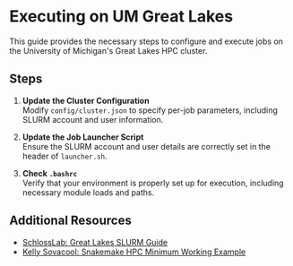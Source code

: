 # Executing on UM Great Lakes

This guide provides the necessary steps to configure and execute jobs on the University of Michigan's Great Lakes HPC cluster.

## Steps

1. **Update the Cluster Configuration**  
   Modify `config/cluster.json` to specify per-job parameters, including SLURM account and user information.

2. **Update the Job Launcher Script**  
   Ensure the SLURM account and user details are correctly set in the header of `launcher.sh`.

3. **Check `.bashrc`**  
   Verify that your environment is properly set up for execution, including necessary module loads and paths.

## Additional Resources

- [SchlossLab: Great Lakes SLURM Guide](https://github.com/SchlossLab/Great_Lakes_SLURM)  
- [Kelly Sovacool: Snakemake HPC Minimum Working Example](https://github.com/kelly-sovacool/snakemake_hpc_mwe)
